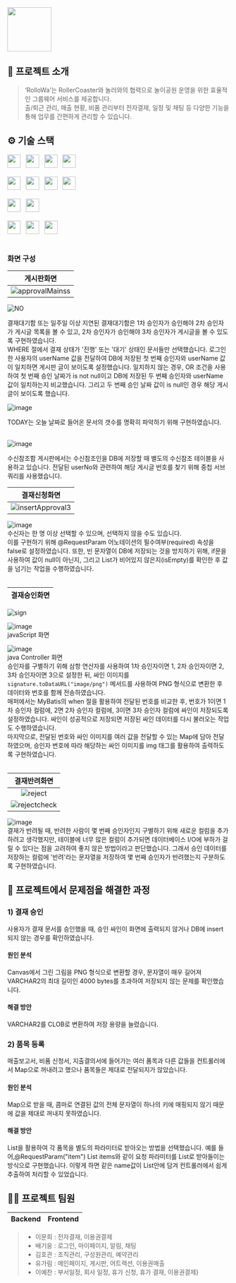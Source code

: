 
<img src="https://github.com/leeyechanbal/RolloWa/assets/153481748/456bbb2e-d41f-4e61-9f10-87aff157ebb0"  height="100px">
<br />

## 📝 프로젝트 소개
> ‘RolloWa’는 RollerCoaster와 놀러와의 협력으로 놀이공원 운영을 위한 효율적인 그룹웨어 서비스를 제공합니다.<br>
출/퇴근 관리, 매출 현황, 비품 관리부터 전자결재, 일정 및 채팅 등 다양한 기능을 통해 업무를 간편하게 관리할 수 있습니다.

## ⚙ 기술 스택
<div>
  <img src="https://img.shields.io/badge/html5-E34F26?logo=html5&logoColor=white" height="30px"> 			&nbsp;
  <img src="https://img.shields.io/badge/css3-1572B6?logo=css3&logoColor=white" height="30px"> 				&nbsp;
  <img src="https://img.shields.io/badge/javascript-F7DF1E?logo=javascript&logoColor=black" height="30px"> 		&nbsp;
  <img src="https://img.shields.io/badge/jquery-0769AD?logo=jquery&logoColor=white" height="30px"> 			<br><br> 
  <img src="https://img.shields.io/badge/visualstudiocode-007ACC?logo=visualstudiocode&logoColor=white" height="30px">  &nbsp;
  <img src="https://img.shields.io/badge/spring-6DB33F?logo=spring&logoColor=white" height="30px"> 			&nbsp;
  <img src="https://img.shields.io/badge/java11-007396?logo=OpenJDK&logoColor=white" height="30px"> 			&nbsp;
  <img src="https://img.shields.io/badge/oracle-F80000?logo=visualstudiocode&logoColor=white" height="30px"> 		<br><br> 
  <img src="https://img.shields.io/badge/github-181717?logo=github&logoColor=white" height="30px"> 			&nbsp;
  <img src="https://img.shields.io/badge/apachetomcat9-F8DC75?logo=apachetomcat&logoColor=black" height="30px"> 	<br><br> 
  <img src="https://img.shields.io/badge/bootstrap4-7952B3?logo=bootstrap&logoColor=black" height="30px"> 		&nbsp;
  <img src="https://img.shields.io/badge/maven-C71A36?logo=apachemaven&logoColor=black" height="30px"> 			&nbsp;
  <img src="https://img.shields.io/badge/notion-000000?logo=notion&logoColor=whitek" height="30px"> 			<br><br>
</div>

### 화면 구성

|게시판화면|
|:---:|
|![approvalMainss](https://github.com/lmh5658/RolloWa/assets/153481805/3ee16c68-f08d-49a2-ac7f-5f22747efeed)|

![NO](https://github.com/lmh5658/RolloWa/assets/153481805/031a2ddd-49ff-4dab-b3dc-2f19dd019216)<br>

결재대기함 또는 일주일 이상 지연된 결재대기함은 1차 승인자가 승인해야 2차 승인자가 게시글 목록을 볼 수 있고, 2차 승인자가 승인해야 3차 승인자가 게시글을 볼 수 있도록 구현하였습니다. <br>
WHERE 절에서 결재 상태가 '진행' 또는 '대기' 상태인 문서들만 선택했습니다. 로그인한 사용자의 userName 값을 전달하여 DB에 저장된 첫 번째 승인자와 userName 값이 일치하면 게시판 글이 보이도록 설정했습니다. 일치하지 않는 경우, OR 조건을 사용하여 첫 번째 승인 날짜가 is not null이고 DB에 저장된 두 번째 승인자와 userName 값이 일치하는지 비교했습니다. 그리고 두 번째 승인 날짜 값이 is null인 경우 해당 게시글이 보이도록 했습니다.<br>

![image](https://github.com/lmh5658/RolloWa/assets/153481805/4998780b-da57-486b-b1d9-0696322ddcdd)<br>

TODAY는 오늘 날짜로 들어온 문서의 갯수를 명확히 파악하기 위해 구현하였습니다.<br>
<br>


![image](https://github.com/lmh5658/RolloWa/assets/153481805/37f87b0c-b2dd-4627-b657-566a9ea987be)<br>

수신참조함 게시판에서는 수신참조인을 DB에 저장할 때 별도의 수신참조 테이블을 사용하고 있습니다. 전달된 userNo와 관련하여 해당 게시글 번호를 찾기 위해 중첩 서브 쿼리를 사용했습니다.

|결재신청화면|
|:---:|
|![insertApproval3](https://github.com/lmh5658/RolloWa/assets/153481805/cc0653aa-3d4e-4879-944c-7e17fda6d528)|

![image](https://github.com/lmh5658/RolloWa/assets/153481805/d8ee0088-38d1-4d05-8354-bf1755eefb9c) <br>
수신자는 한 명 이상 선택할 수 있으며, 선택하지 않을 수도 있습니다. <br>
이를 구현하기 위해 @RequestParam 어노테이션의 필수여부(required) 속성을 false로 설정하였습니다. 또한, 빈 문자열이 DB에 저장되는 것을 방지하기 위해, if문을 사용하여 값이 null이 아닌지, 그리고 List가 비어있지 않은지(isEmpty)를 확인한 후 값을 넘기는 작업을 수행하였습니다.<br>
<br>

|결재승인화면|
|:---:|
![sign](https://github.com/lmh5658/RolloWa/assets/153481805/6b65475f-cc27-49ad-8647-3e4bb557e6ea)

![image](https://github.com/lmh5658/RolloWa/assets/153481805/cebafb43-af2f-4e26-9afc-7c6f56d7d952)<br>
javaScript 화면<br>

![image](https://github.com/lmh5658/RolloWa/assets/153481805/79549f95-907c-4c49-a07a-6152419ccbed)<br>
java Controller 화면<br>
승인자를 구별하기 위해 삼항 연산자를 사용하여 1차 승인자이면 1, 2차 승인자이면 2, 3차 승인자이면 3으로 설정한 뒤, 싸인 이미지를 `signature.toDataURL("image/png")` 메서드를 사용하여 PNG 형식으로 변환한 후 데이터와 번호를 함께 전송하였습니다.<br>
매퍼에서는 MyBatis의 when 절을 활용하여 전달된 번호를 비교한 후, 번호가 1이면 1차 승인자 컬럼에, 2면 2차 승인자 컬럼에, 3이면 3차 승인자 컬럼에 싸인이 저장되도록 설정하였습니다. 싸인이 성공적으로 저장되면 저장된 싸인 데이터를 다시 불러오는 작업도 수행하였습니다.<br>
마지막으로, 전달된 번호와 싸인 이미지를 여러 값을 전달할 수 있는 Map에 담아 전달하였으며, 승인자 번호에 따라 해당하는 싸인 이미지를 img 태그를 활용하여 출력하도록 구현하였습니다.<br>
<br>

|결재반려화면|
|:---:|
|![reject](https://github.com/lmh5658/RolloWa/assets/153481805/bad5d1a2-81b0-4d66-a735-eadf95ebb414)|
|![rejectcheck](https://github.com/lmh5658/RolloWa/assets/153481805/dc6c6328-2d44-4c7b-8b62-397dc3376fa5)|

![image](https://github.com/lmh5658/RolloWa/assets/153481805/e6c1d859-5aae-4547-8587-78da38a79349)<br>
결재가 반려될 때, 반려한 사람이 몇 번째 승인자인지 구별하기 위해 새로운 컬럼을 추가하려고 생각했지만, 테이블에 너무 많은 컬럼이 추가되면 데이터베이스 I/O에 부하가 걸릴 수 있다는 점을 고려하여 좋지 않은 방법이라고 판단했습니다. 그래서 승인 데이터를 저장하는 컬럼에 '반려'라는 문자열을 저장하여 몇 번째 승인자가 반려했는지 구분하도록 구현하였습니다.

## 🤔 프로젝트에서 문제점을 해결한 과정
### 1) 결재 승인
사용자가 결재 문서를 승인했을 때, 승인 싸인이 화면에 출력되지 않거나 DB에 insert 되지 않는 경우를 확인하였습니다.
#### 원인 분석
Canvas에서 그린 그림을 PNG 형식으로 변환할 경우, 문자열이 매우 길어져 VARCHAR2의 최대 길이인 4000 bytes를 초과하여 저장되지 않는 문제를 확인했습니다.<br>

#### 해결 방안
VARCHAR2를 CLOB로 변환하여 저장 용량을 늘렸습니다.<br>

### 2) 품목 등록
매출보고서, 비품 신청서, 지출결의서에 들어가는 여러 품목과 다른 값들을 컨트롤러에서 Map으로 꺼내려고 했으나 품목들은 제대로 전달되지가 않았습니다.<br>

#### 원인 분석
Map으로 받을 때, 콤마로 연결된 값의 전체 문자열이 하나의 키에 매핑되지 않기 때문에 값을 제대로 꺼내지 못하였습니다.<br>

#### 해결 방안
List<String>을 활용하여 각 품목을 별도의 파라미터로 받아오는 방법을 선택했습니다. 예를 들어,@RequestParam("item") List<String> items와 같이 요청 파라미터를 List로 받아들이는 방식으로 구현했습니다. 이렇게 하면 같은 name값이 List안에 담겨 컨트롤러에서 쉽게 추출하여 처리할 수 있었습니다.<br>


## 💁‍♂️ 프로젝트 팀원
|Backend|Frontend|
|:---:|:---:|
> - 이문희 : 전자결재, 이용권결제
> - 배기웅 : 로그인, 마이페이지, 알림, 채팅
> - 김호관 : 조직관리, 구성원관리, 예약관리
> - 유가림 : 메인페이지, 게시판, 어트랙션, 이용권매출
> - 이예찬 : 부서일정, 회사 일정, 휴가 신청, 휴가 결재, 이용권결제}






 
	




